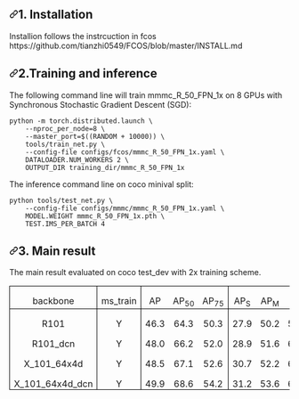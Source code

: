 <h2 dir="auto"><a id="user-content-inference" class="anchor" aria-hidden="true" href="#inference"><svg class="octicon octicon-link" viewBox="0 0 16 16" version="1.1" width="16" height="16" aria-hidden="true"><path fill-rule="evenodd" d="M7.775 3.275a.75.75 0 001.06 1.06l1.25-1.25a2 2 0 112.83 2.83l-2.5 2.5a2 2 0 01-2.83 0 .75.75 0 00-1.06 1.06 3.5 3.5 0 004.95 0l2.5-2.5a3.5 3.5 0 00-4.95-4.95l-1.25 1.25zm-4.69 9.64a2 2 0 010-2.83l2.5-2.5a2 2 0 012.83 0 .75.75 0 001.06-1.06 3.5 3.5 0 00-4.95 0l-2.5 2.5a3.5 3.5 0 004.95 4.95l1.25-1.25a.75.75 0 00-1.06-1.06l-1.25 1.25a2 2 0 01-2.83 0z"></path></svg></a>1. Installation</h2>
Installion follows the instrcuction in fcos https://github.com/tianzhi0549/FCOS/blob/master/INSTALL.md
</code></pre></div>

<h2 dir="auto"><a id="user-content-inference" class="anchor" aria-hidden="true" href="#inference"><svg class="octicon octicon-link" viewBox="0 0 16 16" version="1.1" width="16" height="16" aria-hidden="true"><path fill-rule="evenodd" d="M7.775 3.275a.75.75 0 001.06 1.06l1.25-1.25a2 2 0 112.83 2.83l-2.5 2.5a2 2 0 01-2.83 0 .75.75 0 00-1.06 1.06 3.5 3.5 0 004.95 0l2.5-2.5a3.5 3.5 0 00-4.95-4.95l-1.25 1.25zm-4.69 9.64a2 2 0 010-2.83l2.5-2.5a2 2 0 012.83 0 .75.75 0 001.06-1.06 3.5 3.5 0 00-4.95 0l-2.5 2.5a3.5 3.5 0 004.95 4.95l1.25-1.25a.75.75 0 00-1.06-1.06l-1.25 1.25a2 2 0 01-2.83 0z"></path></svg></a>2.Training and inference</h2>
<p dir="auto">The following command line will train mmmc_R_50_FPN_1x on 8 GPUs with Synchronous Stochastic Gradient Descent (SGD):</p>
<div class="snippet-clipboard-content position-relative overflow-auto" data-snippet-clipboard-copy-content="python -m torch.distributed.launch \
    --nproc_per_node=8 \
    --master_port=$((RANDOM + 10000)) \
    tools/train_net.py \
    --config-file configs/mmmc/mmmc_R_50_FPN_1x.yaml \
    DATALOADER.NUM_WORKERS 2 \
    OUTPUT_DIR training_dir/mmmc_R_50_FPN_1x"><pre><code>python -m torch.distributed.launch \
    --nproc_per_node=8 \
    --master_port=$((RANDOM + 10000)) \
    tools/train_net.py \
    --config-file configs/fcos/mmmc_R_50_FPN_1x.yaml \
    DATALOADER.NUM_WORKERS 2 \
    OUTPUT_DIR training_dir/mmmc_R_50_FPN_1x
</code></pre></div>
<p dir="auto">The inference command line on coco minival split:</p>
<div class="snippet-clipboard-content position-relative overflow-auto" data-snippet-clipboard-copy-content="python tools/test_net.py \
    --config-file configs/fcos/fcos_imprv_R_50_FPN_1x.yaml \
    MODEL.WEIGHT MMMMC_R_50_FPN_1x.pth \
    TEST.IMS_PER_BATCH 4    "><pre><code>python tools/test_net.py \
    --config-file configs/mmmc/mmmc_R_50_FPN_1x.yaml \
    MODEL.WEIGHT mmmc_R_50_FPN_1x.pth \
    TEST.IMS_PER_BATCH 4    
</code></pre></div>

<h2 dir="auto"><a id="user-content-inference" class="anchor" aria-hidden="true" href="#inference"><svg class="octicon octicon-link" viewBox="0 0 16 16" version="1.1" width="16" height="16" aria-hidden="true"><path fill-rule="evenodd" d="M7.775 3.275a.75.75 0 001.06 1.06l1.25-1.25a2 2 0 112.83 2.83l-2.5 2.5a2 2 0 01-2.83 0 .75.75 0 00-1.06 1.06 3.5 3.5 0 004.95 0l2.5-2.5a3.5 3.5 0 00-4.95-4.95l-1.25 1.25zm-4.69 9.64a2 2 0 010-2.83l2.5-2.5a2 2 0 012.83 0 .75.75 0 001.06-1.06 3.5 3.5 0 00-4.95 0l-2.5 2.5a3.5 3.5 0 004.95 4.95l1.25-1.25a.75.75 0 00-1.06-1.06l-1.25 1.25a2 2 0 01-2.83 0z"></path></svg></a>3. Main result</h2>
The main result evaluated on coco test_dev with 2x training scheme.
<table class=MsoTableGrid border=1 cellspacing=0 cellpadding=0
 style='border-collapse:collapse;border:none;mso-border-alt:solid windowtext .5pt;
 mso-yfti-tbllook:1184;mso-padding-alt:0in 5.4pt 0in 5.4pt'>
 <tr style='mso-yfti-irow:0;mso-yfti-firstrow:yes'>
  <td width=124 valign=top style='width:93.15pt;border:solid windowtext 1.0pt;
  mso-border-alt:solid windowtext .5pt;padding:0in 5.4pt 0in 5.4pt'>
  <p class=MsoNormal align=center style='margin-bottom:0in;text-align:center;
  line-height:normal'>backbone</p>
  </td>
  <td width=68 valign=top style='width:51.25pt;border:solid windowtext 1.0pt;
  border-left:none;mso-border-left-alt:solid windowtext .5pt;mso-border-alt:
  solid windowtext .5pt;padding:0in 5.4pt 0in 5.4pt'>
  <p class=MsoNormal align=center style='margin-bottom:0in;text-align:center;
  line-height:normal'><span class=SpellE>ms_train</span></p>
  </td>
  <td width=65 valign=top style='width:48.75pt;border-top:solid windowtext 1.0pt;
  border-left:none;border-bottom:solid windowtext 1.0pt;border-right:none;
  mso-border-left-alt:solid windowtext .5pt;mso-border-top-alt:solid windowtext .5pt;
  mso-border-left-alt:solid windowtext .5pt;mso-border-bottom-alt:solid windowtext .5pt;
  padding:0in 5.4pt 0in 5.4pt'>
  <p class=MsoNormal align=center style='margin-bottom:0in;text-align:center;
  line-height:normal'>AP</p>
  </td>
  <td width=47 valign=top style='width:35.6pt;border-top:solid windowtext 1.0pt;
  border-left:none;border-bottom:solid windowtext 1.0pt;border-right:none;
  mso-border-top-alt:solid windowtext .5pt;mso-border-bottom-alt:solid windowtext .5pt;
  padding:0in 5.4pt 0in 5.4pt'>
  <p class=MsoNormal align=center style='margin-bottom:0in;text-align:center;
  line-height:normal'>AP<sub>50</sub></p>
  </td>
  <td width=47 valign=top style='width:35.6pt;border:solid windowtext 1.0pt;
  border-left:none;mso-border-top-alt:solid windowtext .5pt;mso-border-bottom-alt:
  solid windowtext .5pt;mso-border-right-alt:solid windowtext .5pt;padding:
  0in 5.4pt 0in 5.4pt'>
  <p class=MsoNormal align=center style='margin-bottom:0in;text-align:center;
  line-height:normal'>AP<sub>75</sub></p>
  </td>
  <td width=45 valign=top style='width:33.95pt;border-top:solid windowtext 1.0pt;
  border-left:none;border-bottom:solid windowtext 1.0pt;border-right:none;
  mso-border-left-alt:solid windowtext .5pt;mso-border-top-alt:solid windowtext .5pt;
  mso-border-left-alt:solid windowtext .5pt;mso-border-bottom-alt:solid windowtext .5pt;
  padding:0in 5.4pt 0in 5.4pt'>
  <p class=MsoNormal align=center style='margin-bottom:0in;text-align:center;
  line-height:normal'>AP<sub>S</sub></p>
  </td>
  <td width=49 valign=top style='width:36.45pt;border-top:solid windowtext 1.0pt;
  border-left:none;border-bottom:solid windowtext 1.0pt;border-right:none;
  mso-border-top-alt:solid windowtext .5pt;mso-border-bottom-alt:solid windowtext .5pt;
  padding:0in 5.4pt 0in 5.4pt'>
  <p class=MsoNormal align=center style='margin-bottom:0in;text-align:center;
  line-height:normal'>AP<sub>M</sub></p>
  </td>
  <td width=47 valign=top style='width:35.15pt;border:solid windowtext 1.0pt;
  border-left:none;mso-border-top-alt:solid windowtext .5pt;mso-border-bottom-alt:
  solid windowtext .5pt;mso-border-right-alt:solid windowtext .5pt;padding:
  0in 5.4pt 0in 5.4pt'>
  <p class=MsoNormal align=center style='margin-bottom:0in;text-align:center;
  line-height:normal'>AP<sub>L</sub></p>
  </td>
  <td width=45 valign=top style='width:34.1pt;border:solid windowtext 1.0pt;
  border-left:none;mso-border-left-alt:solid windowtext .5pt;mso-border-alt:
  solid windowtext .5pt;padding:0in 5.4pt 0in 5.4pt'>
  <p class=MsoNormal align=center style='margin-bottom:0in;text-align:center;
  line-height:normal'>File</p>
  </td>
 </tr>
 <tr style='mso-yfti-irow:1'>
  <td width=124 valign=top style='width:93.15pt;border-top:none;border-left:
  solid windowtext 1.0pt;border-bottom:none;border-right:solid windowtext 1.0pt;
  mso-border-top-alt:solid windowtext .5pt;mso-border-top-alt:solid windowtext .5pt;
  mso-border-left-alt:solid windowtext .5pt;mso-border-right-alt:solid windowtext .5pt;
  padding:0in 5.4pt 0in 5.4pt'>
  <p class=MsoNormal align=center style='margin-bottom:0in;text-align:center;
  line-height:normal'>R101</p>
  </td>
  <td width=68 valign=top style='width:51.25pt;border:none;border-right:solid windowtext 1.0pt;
  mso-border-top-alt:solid windowtext .5pt;mso-border-left-alt:solid windowtext .5pt;
  mso-border-top-alt:solid windowtext .5pt;mso-border-left-alt:solid windowtext .5pt;
  mso-border-right-alt:solid windowtext .5pt;padding:0in 5.4pt 0in 5.4pt'>
  <p class=MsoNormal align=center style='margin-bottom:0in;text-align:center;
  line-height:normal'>Y</p>
  </td>
  <td width=65 valign=top style='width:48.75pt;border:none;mso-border-top-alt:
  solid windowtext .5pt;mso-border-left-alt:solid windowtext .5pt;padding:0in 5.4pt 0in 5.4pt'>
  <p class=MsoNormal align=center style='margin-bottom:0in;text-align:center;
  line-height:normal'>46.3</p>
  </td>
  <td width=47 valign=top style='width:35.6pt;border:none;mso-border-top-alt:
  solid windowtext .5pt;padding:0in 5.4pt 0in 5.4pt'>
  <p class=MsoNormal align=center style='margin-bottom:0in;text-align:center;
  line-height:normal'>64.3</p>
  </td>
  <td width=47 valign=top style='width:35.6pt;border:none;border-right:solid windowtext 1.0pt;
  mso-border-top-alt:solid windowtext .5pt;mso-border-top-alt:solid windowtext .5pt;
  mso-border-right-alt:solid windowtext .5pt;padding:0in 5.4pt 0in 5.4pt'>
  <p class=MsoNormal align=center style='margin-bottom:0in;text-align:center;
  line-height:normal'>50.3</p>
  </td>
  <td width=45 valign=top style='width:33.95pt;border:none;mso-border-top-alt:
  solid windowtext .5pt;mso-border-left-alt:solid windowtext .5pt;padding:0in 5.4pt 0in 5.4pt'>
  <p class=MsoNormal align=center style='margin-bottom:0in;text-align:center;
  line-height:normal'>27.9</p>
  </td>
  <td width=49 valign=top style='width:36.45pt;border:none;mso-border-top-alt:
  solid windowtext .5pt;padding:0in 5.4pt 0in 5.4pt'>
  <p class=MsoNormal align=center style='margin-bottom:0in;text-align:center;
  line-height:normal'>50.2</p>
  </td>
  <td width=47 valign=top style='width:35.15pt;border:none;border-right:solid windowtext 1.0pt;
  mso-border-top-alt:solid windowtext .5pt;mso-border-top-alt:solid windowtext .5pt;
  mso-border-right-alt:solid windowtext .5pt;padding:0in 5.4pt 0in 5.4pt'>
  <p class=MsoNormal align=center style='margin-bottom:0in;text-align:center;
  line-height:normal'>57.9</p>
  </td>
  <td width=45 valign=top style='width:34.1pt;border:none;border-right:solid windowtext 1.0pt;
  mso-border-top-alt:solid windowtext .5pt;mso-border-left-alt:solid windowtext .5pt;
  mso-border-top-alt:solid windowtext .5pt;mso-border-left-alt:solid windowtext .5pt;
  mso-border-right-alt:solid windowtext .5pt;padding:0in 5.4pt 0in 5.4pt'>
  <p class=MsoNormal align=center style='margin-bottom:0in;text-align:center;
  line-height:normal'><a
  href="https://drive.google.com/file/d/1pFuby03mUxJAg0UkghgXcT4MVmIysnUD/view?usp=sharing"><span
  class=SpellE>model_final.pth</span></a></p>
  </td>
 </tr>
 <tr style='mso-yfti-irow:2'>
  <td width=124 valign=top style='width:93.15pt;border-top:none;border-left:
  solid windowtext 1.0pt;border-bottom:none;border-right:solid windowtext 1.0pt;
  mso-border-left-alt:solid windowtext .5pt;mso-border-right-alt:solid windowtext .5pt;
  padding:0in 5.4pt 0in 5.4pt'>
  <p class=MsoNormal align=center style='margin-bottom:0in;text-align:center;
  line-height:normal'>R101_dcn</p>
  </td>
  <td width=68 valign=top style='width:51.25pt;border:none;border-right:solid windowtext 1.0pt;
  mso-border-left-alt:solid windowtext .5pt;mso-border-left-alt:solid windowtext .5pt;
  mso-border-right-alt:solid windowtext .5pt;padding:0in 5.4pt 0in 5.4pt'>
  <p class=MsoNormal align=center style='margin-bottom:0in;text-align:center;
  line-height:normal'>Y</p>
  </td>
  <td width=65 valign=top style='width:48.75pt;border:none;mso-border-left-alt:
  solid windowtext .5pt;padding:0in 5.4pt 0in 5.4pt'>
  <p class=MsoNormal align=center style='margin-bottom:0in;text-align:center;
  line-height:normal'>48.0</p>
  </td>
  <td width=47 valign=top style='width:35.6pt;border:none;padding:0in 5.4pt 0in 5.4pt'>
  <p class=MsoNormal align=center style='margin-bottom:0in;text-align:center;
  line-height:normal'>66.2</p>
  </td>
  <td width=47 valign=top style='width:35.6pt;border:none;border-right:solid windowtext 1.0pt;
  mso-border-right-alt:solid windowtext .5pt;padding:0in 5.4pt 0in 5.4pt'>
  <p class=MsoNormal align=center style='margin-bottom:0in;text-align:center;
  line-height:normal'>52.0</p>
  </td>
  <td width=45 valign=top style='width:33.95pt;border:none;mso-border-left-alt:
  solid windowtext .5pt;padding:0in 5.4pt 0in 5.4pt'>
  <p class=MsoNormal align=center style='margin-bottom:0in;text-align:center;
  line-height:normal'>28.9</p>
  </td>
  <td width=49 valign=top style='width:36.45pt;border:none;padding:0in 5.4pt 0in 5.4pt'>
  <p class=MsoNormal align=center style='margin-bottom:0in;text-align:center;
  line-height:normal'>51.6</p>
  </td>
  <td width=47 valign=top style='width:35.15pt;border:none;border-right:solid windowtext 1.0pt;
  mso-border-right-alt:solid windowtext .5pt;padding:0in 5.4pt 0in 5.4pt'>
  <p class=MsoNormal align=center style='margin-bottom:0in;text-align:center;
  line-height:normal'>61.1</p>
  </td>
  <td width=45 valign=top style='width:34.1pt;border:none;border-right:solid windowtext 1.0pt;
  mso-border-left-alt:solid windowtext .5pt;mso-border-left-alt:solid windowtext .5pt;
  mso-border-right-alt:solid windowtext .5pt;padding:0in 5.4pt 0in 5.4pt'>
  <p class=MsoNormal align=center style='margin-bottom:0in;text-align:center;
  line-height:normal'><a
  href="https://drive.google.com/file/d/1y7FcWvMIPgIPJMtr0h2hV2eLCkp0VSHc/view?usp=sharing"><span
  class=SpellE>model_final.pth</span></a></p>
  </td>
 </tr>
 <tr style='mso-yfti-irow:3'>
  <td width=124 valign=top style='width:93.15pt;border-top:none;border-left:
  solid windowtext 1.0pt;border-bottom:none;border-right:solid windowtext 1.0pt;
  mso-border-left-alt:solid windowtext .5pt;mso-border-right-alt:solid windowtext .5pt;
  padding:0in 5.4pt 0in 5.4pt'>
  <p class=MsoNormal align=center style='margin-bottom:0in;text-align:center;
  line-height:normal'>X_101_64x4d</p>
  </td>
  <td width=68 valign=top style='width:51.25pt;border:none;border-right:solid windowtext 1.0pt;
  mso-border-left-alt:solid windowtext .5pt;mso-border-left-alt:solid windowtext .5pt;
  mso-border-right-alt:solid windowtext .5pt;padding:0in 5.4pt 0in 5.4pt'>
  <p class=MsoNormal align=center style='margin-bottom:0in;text-align:center;
  line-height:normal'>Y</p>
  </td>
  <td width=65 valign=top style='width:48.75pt;border:none;mso-border-left-alt:
  solid windowtext .5pt;padding:0in 5.4pt 0in 5.4pt'>
  <p class=MsoNormal align=center style='margin-bottom:0in;text-align:center;
  line-height:normal'>48.5</p>
  </td>
  <td width=47 valign=top style='width:35.6pt;border:none;padding:0in 5.4pt 0in 5.4pt'>
  <p class=MsoNormal align=center style='margin-bottom:0in;text-align:center;
  line-height:normal'>67.1</p>
  </td>
  <td width=47 valign=top style='width:35.6pt;border:none;border-right:solid windowtext 1.0pt;
  mso-border-right-alt:solid windowtext .5pt;padding:0in 5.4pt 0in 5.4pt'>
  <p class=MsoNormal align=center style='margin-bottom:0in;text-align:center;
  line-height:normal'>52.6</p>
  </td>
  <td width=45 valign=top style='width:33.95pt;border:none;mso-border-left-alt:
  solid windowtext .5pt;padding:0in 5.4pt 0in 5.4pt'>
  <p class=MsoNormal align=center style='margin-bottom:0in;text-align:center;
  line-height:normal'>30.7</p>
  </td>
  <td width=49 valign=top style='width:36.45pt;border:none;padding:0in 5.4pt 0in 5.4pt'>
  <p class=MsoNormal align=center style='margin-bottom:0in;text-align:center;
  line-height:normal'>52.2</p>
  </td>
  <td width=47 valign=top style='width:35.15pt;border:none;border-right:solid windowtext 1.0pt;
  mso-border-right-alt:solid windowtext .5pt;padding:0in 5.4pt 0in 5.4pt'>
  <p class=MsoNormal align=center style='margin-bottom:0in;text-align:center;
  line-height:normal'>60.2</p>
  </td>
  <td width=45 valign=top style='width:34.1pt;border:none;border-right:solid windowtext 1.0pt;
  mso-border-left-alt:solid windowtext .5pt;mso-border-left-alt:solid windowtext .5pt;
  mso-border-right-alt:solid windowtext .5pt;padding:0in 5.4pt 0in 5.4pt'>
  <p class=MsoNormal align=center style='margin-bottom:0in;text-align:center;
  line-height:normal'><a
  href="https://drive.google.com/file/d/1XP3QSJlWZgePAtfB059_Q6_tl0euXJzx/view?usp=sharing"><span
  class=SpellE>model_final.pth</span></a></p>
  </td>
 </tr>
 <tr style='mso-yfti-irow:4;mso-yfti-lastrow:yes'>
  <td width=124 valign=top style='width:93.15pt;border:solid windowtext 1.0pt;
  border-top:none;mso-border-left-alt:solid windowtext .5pt;mso-border-bottom-alt:
  solid windowtext .5pt;mso-border-right-alt:solid windowtext .5pt;padding:
  0in 5.4pt 0in 5.4pt'>
  <p class=MsoNormal align=center style='margin-bottom:0in;text-align:center;
  line-height:normal'>X_101_64x4d_dcn</p>
  </td>
  <td width=68 valign=top style='width:51.25pt;border-top:none;border-left:
  none;border-bottom:solid windowtext 1.0pt;border-right:solid windowtext 1.0pt;
  mso-border-left-alt:solid windowtext .5pt;mso-border-left-alt:solid windowtext .5pt;
  mso-border-bottom-alt:solid windowtext .5pt;mso-border-right-alt:solid windowtext .5pt;
  padding:0in 5.4pt 0in 5.4pt'>
  <p class=MsoNormal align=center style='margin-bottom:0in;text-align:center;
  line-height:normal'>Y</p>
  </td>
  <td width=65 valign=top style='width:48.75pt;border:none;border-bottom:solid windowtext 1.0pt;
  mso-border-left-alt:solid windowtext .5pt;mso-border-left-alt:solid windowtext .5pt;
  mso-border-bottom-alt:solid windowtext .5pt;padding:0in 5.4pt 0in 5.4pt'>
  <p class=MsoNormal align=center style='margin-bottom:0in;text-align:center;
  line-height:normal'>49.9</p>
  </td>
  <td width=47 valign=top style='width:35.6pt;border:none;border-bottom:solid windowtext 1.0pt;
  mso-border-bottom-alt:solid windowtext .5pt;padding:0in 5.4pt 0in 5.4pt'>
  <p class=MsoNormal align=center style='margin-bottom:0in;text-align:center;
  line-height:normal'>68.6</p>
  </td>
  <td width=47 valign=top style='width:35.6pt;border-top:none;border-left:none;
  border-bottom:solid windowtext 1.0pt;border-right:solid windowtext 1.0pt;
  mso-border-bottom-alt:solid windowtext .5pt;mso-border-right-alt:solid windowtext .5pt;
  padding:0in 5.4pt 0in 5.4pt'>
  <p class=MsoNormal align=center style='margin-bottom:0in;text-align:center;
  line-height:normal'>54.2</p>
  </td>
  <td width=45 valign=top style='width:33.95pt;border:none;border-bottom:solid windowtext 1.0pt;
  mso-border-left-alt:solid windowtext .5pt;mso-border-left-alt:solid windowtext .5pt;
  mso-border-bottom-alt:solid windowtext .5pt;padding:0in 5.4pt 0in 5.4pt'>
  <p class=MsoNormal align=center style='margin-bottom:0in;text-align:center;
  line-height:normal'>31.2</p>
  </td>
  <td width=49 valign=top style='width:36.45pt;border:none;border-bottom:solid windowtext 1.0pt;
  mso-border-bottom-alt:solid windowtext .5pt;padding:0in 5.4pt 0in 5.4pt'>
  <p class=MsoNormal align=center style='margin-bottom:0in;text-align:center;
  line-height:normal'>53.6</p>
  </td>
  <td width=47 valign=top style='width:35.15pt;border-top:none;border-left:
  none;border-bottom:solid windowtext 1.0pt;border-right:solid windowtext 1.0pt;
  mso-border-bottom-alt:solid windowtext .5pt;mso-border-right-alt:solid windowtext .5pt;
  padding:0in 5.4pt 0in 5.4pt'>
  <p class=MsoNormal align=center style='margin-bottom:0in;text-align:center;
  line-height:normal'>62.8</p>
  </td>
  <td width=45 valign=top style='width:34.1pt;border-top:none;border-left:none;
  border-bottom:solid windowtext 1.0pt;border-right:solid windowtext 1.0pt;
  mso-border-left-alt:solid windowtext .5pt;mso-border-left-alt:solid windowtext .5pt;
  mso-border-bottom-alt:solid windowtext .5pt;mso-border-right-alt:solid windowtext .5pt;
  padding:0in 5.4pt 0in 5.4pt'>
  <p class=MsoNormal align=center style='margin-bottom:0in;text-align:center;
  line-height:normal'><a
  href="https://drive.google.com/file/d/1OH7-sT-pFekUiF-r1cewNr19C3pv17Ft/view?usp=sharing"><span
  class=SpellE>model_final.pth</span></a></p>
  </td>
 </tr>
</table>
